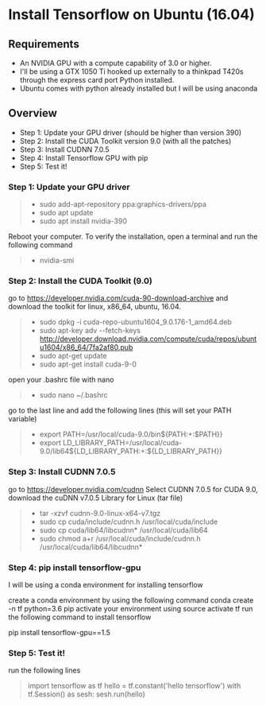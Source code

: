 # Install Tensorflow on Ubuntu (16.04)

## Requirements
- An NVIDIA GPU with a compute capability of 3.0 or higher.
- I'll be using a GTX 1050 Ti hooked up externally to a thinkpad T420s through the express card port Python installed.
- Ubuntu comes with python already installed but I will be using anaconda

## Overview
- Step 1: Update your GPU driver (should be higher than version 390)
- Step 2: Install the CUDA Toolkit version 9.0 (with all the patches)
- Step 3: Install CUDNN 7.0.5
- Step 4: Install Tensorflow GPU with pip
- Step 5: Test it!

### Step 1: Update your GPU driver

> - sudo add-apt-repository ppa:graphics-drivers/ppa
> - sudo apt update
> - sudo apt install nvidia-390

Reboot your computer. To verify the installation, open a terminal and run the following command
> - nvidia-smi

### Step 2: Install the CUDA Toolkit (9.0)
go to https://developer.nvidia.com/cuda-90-download-archive and download the toolkit for linux, x86_64, ubuntu, 16.04.

> - sudo dpkg -i cuda-repo-ubuntu1604_9.0.176-1_amd64.deb 
> - sudo apt-key adv --fetch-keys http://developer.download.nvidia.com/compute/cuda/repos/ubuntu1604/x86_64/7fa2af80.pub
> - sudo apt-get update
> - sudo apt-get install cuda-9-0

open your .bashrc file with nano
> - sudo nano ~/.bashrc

go to the last line and add the following lines (this will set your PATH variable)
> - export PATH=/usr/local/cuda-9.0/bin${PATH:+:$PATH}}
> - export LD_LIBRARY_PATH=/usr/local/cuda-9.0/lib64${LD_LIBRARY_PATH:+:${LD_LIBRARY_PATH}}

### Step 3: Install CUDNN 7.0.5
go to https://developer.nvidia.com/cudnn
Select CUDNN 7.0.5 for CUDA 9.0, download the cuDNN v7.0.5 Library for Linux (tar file)

> - tar -xzvf cudnn-9.0-linux-x64-v7.tgz
> - sudo cp cuda/include/cudnn.h /usr/local/cuda/include
> - sudo cp cuda/lib64/libcudnn* /usr/local/cuda/lib64
> - sudo chmod a+r /usr/local/cuda/include/cudnn.h /usr/local/cuda/lib64/libcudnn*

### Step 4: pip install tensorflow-gpu
I will be using a conda environment for installing tensorflow

create a conda environment by using the following command
conda create -n tf python=3.6 pip
activate your environment using
source activate tf
run the following command to install tensorflow

pip install tensorflow-gpu==1.5

### Step 5: Test it!
run the following lines
> import tensorflow as tf
> hello = tf.constant('hello tensorflow')
> with tf.Session() as sesh:
>     sesh.run(hello)
